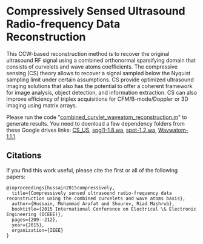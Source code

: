 # Compressively Sensed Ultrasound Radio-frequency Data Reconstruction

This CCW-based reconstruction method is to recover the original ultrasound RF signal using a combined orthonormal sparsifying domain that consists of curvelets and wave atoms coefficients. The compressive sensing (CS) theory allows to recover a signal sampled below the Nyquist sampling limit under certain assumptions. CS provide optimized ultrasound imaging solutions that also has the potential to offer a coherent framework for image analysis, object detection, and information extraction. CS can also improve efficiency of triplex acquisitions for CFM/B-mode/Doppler or 3D imaging using matrix arrays. 

Please run the code "[combined_curvlet_waveatom_reconstruction.m](https://github.com/marafathussain/Combined_CL_WA/blob/main/combined_curvlet_waveatom_reconstruction.m)" to generate results. You need to doenload a few dependency folders from these Google drives links: [CS_US](https://drive.google.com/drive/folders/1yZZEzAmkk4_I2Tiu7iHDf7nM0n0BqgBK?usp=sharing), [spgl1-1.8.wa](https://drive.google.com/drive/folders/1CxfnG6NT74ndhL2dpMNeC2f5wizCxLTG?usp=sharing), [spot-1.2.wa](https://drive.google.com/drive/folders/1mby688N7ImqfU9_PYNnlRTiWmczmyHST?usp=sharing), [Wavwatom-1.1.1](https://drive.google.com/drive/folders/17uPLdaGf_PNBLXBKjlYY7aKXGA-hNX0D?usp=sharing).

## Citations
If you find this work useful, please cite the first or all of the following papers:
```
@inproceedings{hussain2015compressively,
  title={Compressively sensed ultrasound radio-frequency data reconstruction using the combined curvelets and wave atoms basis},
  author={Hussain, Mohammad Arafat and Shourov, Riad Mashrub},
  booktitle={2015 International Conference on Electrical \& Electronic Engineering (ICEEE)},
  pages={209--212},
  year={2015},
  organization={IEEE}
}
```
